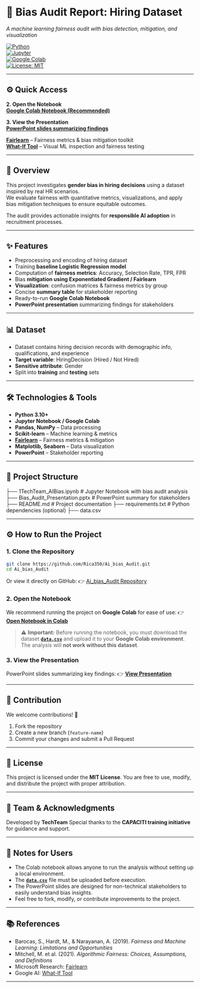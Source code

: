 # 🤖 Bias Audit Report: Hiring Dataset  

_A machine learning fairness audit with bias detection, mitigation, and visualization_  

[![Python](https://img.shields.io/badge/Python-3.10+-blue.svg)](https://www.python.org/)  
[![Jupyter](https://img.shields.io/badge/Notebook-Jupyter-orange.svg)](https://jupyter.org/)  
[![Google Colab](https://colab.research.google.com/assets/colab-badge.svg)](https://colab.research.google.com/drive/1djf_4VohnSw0qD3d5xZ9PqA_3QgY73Oa?usp=sharing)  
[![License: MIT](https://img.shields.io/badge/License-MIT-yellow.svg)](LICENSE)  

---

## ⚙️ Quick Access  

**2. Open the Notebook**  
**[Google Colab Notebook (Recommended)](https://colab.research.google.com/drive/1djf_4VohnSw0qD3d5xZ9PqA_3QgY73Oa?usp=sharing)**  

**3. View the Presentation**  
**[PowerPoint slides summarizing findings](https://capeitinitiative-my.sharepoint.com/:p:/g/personal/nontathu_sikhwebu_capaciti_org_za/EXt5hfJhKo5Cq8XBpc-r6SwBYJpw_bMvvUX5FJoixSh6rg?e=tr8MF8)**  

**[Fairlearn](https://fairlearn.org/?utm_source=chatgpt.com)** – Fairness metrics & bias mitigation toolkit  
**[What-If Tool](https://pair-code.github.io/what-if-tool/?utm_source=chatgpt.com)** – Visual ML inspection and fairness testing

---

## 📌 Overview  

This project investigates **gender bias in hiring decisions** using a dataset inspired by real HR scenarios.  
We evaluate fairness with quantitative metrics, visualizations, and apply bias mitigation techniques to ensure equitable outcomes.  

The audit provides actionable insights for **responsible AI adoption** in recruitment processes.  

---

## ✨ Features  

- Preprocessing and encoding of hiring dataset  
- Training **baseline Logistic Regression model**  
- Computation of **fairness metrics**: Accuracy, Selection Rate, TPR, FPR  
- Bias **mitigation using Exponentiated Gradient / Fairlearn**  
- **Visualization**: confusion matrices & fairness metrics by group  
- Concise **summary table** for stakeholder reporting  
- Ready-to-run **Google Colab Notebook**  
- **PowerPoint presentation** summarizing findings for stakeholders  

---

## 📊 Dataset  

- Dataset contains hiring decision records with demographic info, qualifications, and experience  
- **Target variable**: HiringDecision (Hired / Not Hired)  
- **Sensitive attribute**: Gender  
- Split into **training** and **testing** sets  

---

## 🛠️ Technologies & Tools  

- **Python 3.10+**  
- **Jupyter Notebook / Google Colab**  
- **Pandas, NumPy** – Data processing  
- **Scikit-learn** – Machine learning & metrics  
- **[Fairlearn](https://fairlearn.org/?utm_source=chatgpt.com)** – Fairness metrics & mitigation  
- **Matplotlib, Seaborn** – Data visualization  
- **PowerPoint** – Stakeholder reporting  

---

## 📂 Project Structure  


├── 1TechTeam_AIBias.ipynb # Jupyter Notebook with bias audit analysis
├── Bias_Audit_Presentation.pptx # PowerPoint summary for stakeholders
├── README.md # Project documentation
├── requirements.txt # Python dependencies (optional)
├── data.csv

---

## ⚙️ **How to Run the Project**

### **1. Clone the Repository**

```bash
git clone https://github.com/Rica350/Ai_bias_Audit.git
cd Ai_bias_Audit
```

Or view it directly on GitHub: 👉 [Ai\_bias\_Audit Repository](https://github.com/Rica350/Ai_bias_Audit)

### **2. Open the Notebook**

We recommend running the project on **Google Colab** for ease of use:
👉 **[Open Notebook in Colab](https://colab.research.google.com/drive/1djf_4VohnSw0qD3d5xZ9PqA_3QgY73Oa?usp=sharing)**

> ⚠️ **Important:** Before running the notebook, you must download the dataset **[`data.csv`](https://capeitinitiative-my.sharepoint.com/:x:/g/personal/defence_ndzhobela_capaciti_org_za/ESTZ51B42qZIvitlj04OptoBGjcC0gwPaQah7ZilbDWAIw?e=KknBWK)** and upload it to your **Google Colab environment**.
> The analysis will **not work without this dataset**.

### **3. View the Presentation**

PowerPoint slides summarizing key findings:
👉 **[View Presentation](https://capeitinitiative-my.sharepoint.com/:p:/g/personal/nontathu_sikhwebu_capaciti_org_za/EXt5hfJhKo5Cq8XBpc-r6SwBYJpw_bMvvUX5FJoixSh6rg?e=tr8MF8)**

---

## 🙌 **Contribution**

We welcome contributions! 🚀

1. Fork the repository
2. Create a new branch (`feature-name`)
3. Commit your changes and submit a Pull Request

---

## 📜 **License**

This project is licensed under the **MIT License**.
You are free to use, modify, and distribute the project with proper attribution.

---

## 👥 **Team & Acknowledgments**

Developed by **TechTeam**
Special thanks to the **CAPACITI training initiative** for guidance and support.

---

## 📢 **Notes for Users**

* The Colab notebook allows anyone to run the analysis without setting up a local environment.
* The **[`data.csv`](https://capeitinitiative-my.sharepoint.com/:x:/g/personal/defence_ndzhobela_capaciti_org_za/ESTZ51B42qZIvitlj04OptoBGjcC0gwPaQah7ZilbDWAIw?e=KknBWK)** file must be uploaded before execution.
* The PowerPoint slides are designed for non-technical stakeholders to easily understand bias insights.
* Feel free to fork, modify, or contribute improvements to the project.

---

## 📚 **References**

* Barocas, S., Hardt, M., & Narayanan, A. (2019). *Fairness and Machine Learning: Limitations and Opportunities*
* Mitchell, M. et al. (2021). *Algorithmic Fairness: Choices, Assumptions, and Definitions*
* Microsoft Research: [Fairlearn](https://fairlearn.org/?utm_source=chatgpt.com)
* Google AI: [What-If Tool](https://pair-code.github.io/what-if-tool/?utm_source=chatgpt.com)

---






